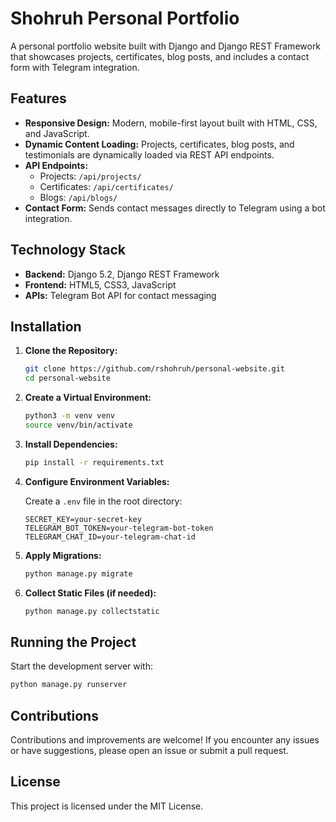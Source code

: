 # Shohruh Personal Portfolio

A personal portfolio website built with Django and Django REST Framework that showcases projects, certificates, blog posts, and includes a contact form with Telegram integration.

## Features

- **Responsive Design:** Modern, mobile-first layout built with HTML, CSS, and JavaScript.
- **Dynamic Content Loading:** Projects, certificates, blog posts, and testimonials are dynamically loaded via REST API endpoints.
- **API Endpoints:**  
  - Projects: `/api/projects/`  
  - Certificates: `/api/certificates/`  
  - Blogs: `/api/blogs/`
- **Contact Form:** Sends contact messages directly to Telegram using a bot integration.

## Technology Stack

- **Backend:** Django 5.2, Django REST Framework
- **Frontend:** HTML5, CSS3, JavaScript
- **APIs:** Telegram Bot API for contact messaging

## Installation

1. **Clone the Repository:**

   ```bash
   git clone https://github.com/rshohruh/personal-website.git
   cd personal-website
   ```

2. **Create a Virtual Environment:**

   ```bash
   python3 -m venv venv
   source venv/bin/activate
   ```

3. **Install Dependencies:**

   ```bash
   pip install -r requirements.txt
   ```

4. **Configure Environment Variables:**

   Create a `.env` file in the root directory:
   ```
   SECRET_KEY=your-secret-key
   TELEGRAM_BOT_TOKEN=your-telegram-bot-token
   TELEGRAM_CHAT_ID=your-telegram-chat-id
   ```

5. **Apply Migrations:**

   ```bash
   python manage.py migrate
   ```

6. **Collect Static Files (if needed):**

   ```bash
   python manage.py collectstatic
   ```

## Running the Project

Start the development server with:
   
```bash
python manage.py runserver
```

## Contributions

Contributions and improvements are welcome! If you encounter any issues or have suggestions, please open an issue or submit a pull request.

## License

This project is licensed under the MIT License.
